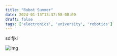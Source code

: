 ```yaml
---
title: "Robot Summer"
date: 2024-01-13T13:37:58-08:00
draft: false
tags: ['electronics', 'university', 'robotics']
---
```

sdlfjkl

![img](/firstprototype.jpg)

